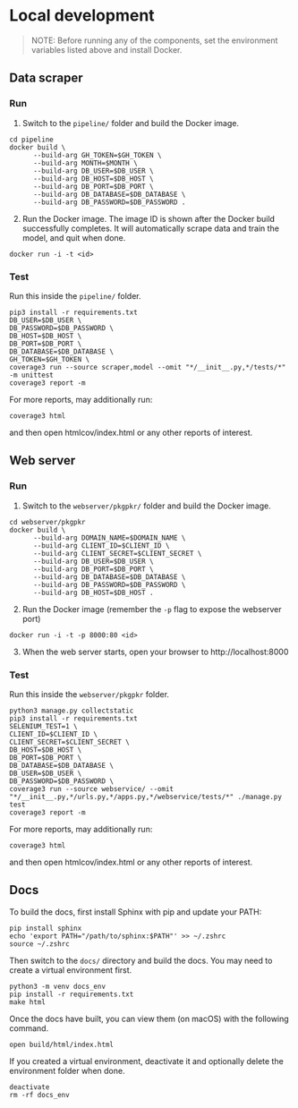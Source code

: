 # Local development

> NOTE: Before running any of the components, set the environment variables listed above and install Docker.

## Data scraper
### Run

1. Switch to the `pipeline/` folder and build the Docker image.

```
cd pipeline
docker build \
      --build-arg GH_TOKEN=$GH_TOKEN \
      --build-arg MONTH=$MONTH \
      --build-arg DB_USER=$DB_USER \
      --build-arg DB_HOST=$DB_HOST \
      --build-arg DB_PORT=$DB_PORT \
      --build-arg DB_DATABASE=$DB_DATABASE \
      --build-arg DB_PASSWORD=$DB_PASSWORD .
```

2. Run the Docker image. The image ID is shown after the Docker build successfully
   completes. It will automatically scrape data and train the model, and quit when done.

`docker run -i -t <id>`

### Test

Run this inside the `pipeline/` folder.

```
pip3 install -r requirements.txt
DB_USER=$DB_USER \
DB_PASSWORD=$DB_PASSWORD \
DB_HOST=$DB_HOST \
DB_PORT=$DB_PORT \
DB_DATABASE=$DB_DATABASE \
GH_TOKEN=$GH_TOKEN \
coverage3 run --source scraper,model --omit "*/__init__.py,*/tests/*" -m unittest
coverage3 report -m
```

For more reports, may additionally run:

```
coverage3 html
```

and then open htmlcov/index.html or any other reports of interest.

## Web server
### Run
1. Switch to the `webserver/pkgpkr/` folder and build the Docker image.

```
cd webserver/pkgpkr
docker build \
      --build-arg DOMAIN_NAME=$DOMAIN_NAME \
      --build-arg CLIENT_ID=$CLIENT_ID \
      --build-arg CLIENT_SECRET=$CLIENT_SECRET \
      --build-arg DB_USER=$DB_USER \
      --build-arg DB_PORT=$DB_PORT \
      --build-arg DB_DATABASE=$DB_DATABASE \
      --build-arg DB_PASSWORD=$DB_PASSWORD \
      --build-arg DB_HOST=$DB_HOST .
```

2. Run the Docker image (remember the `-p` flag to expose the webserver port)

`docker run -i -t -p 8000:80 <id>`

3. When the web server starts, open your browser to http://localhost:8000

### Test

Run this inside the `webserver/pkgpkr` folder.

```
python3 manage.py collectstatic
pip3 install -r requirements.txt
SELENIUM_TEST=1 \
CLIENT_ID=$CLIENT_ID \
CLIENT_SECRET=$CLIENT_SECRET \
DB_HOST=$DB_HOST \
DB_PORT=$DB_PORT \
DB_DATABASE=$DB_DATABASE \
DB_USER=$DB_USER \
DB_PASSWORD=$DB_PASSWORD \
coverage3 run --source webservice/ --omit "*/__init__.py,*/urls.py,*/apps.py,*/webservice/tests/*" ./manage.py test
coverage3 report -m
```

For more reports, may additionally run:

```
coverage3 html
```

and then open htmlcov/index.html or any other reports of interest.

## Docs

To build the docs, first install Sphinx with pip and update your PATH:

```
pip install sphinx
echo 'export PATH="/path/to/sphinx:$PATH"' >> ~/.zshrc
source ~/.zshrc
```

Then switch to the `docs/` directory and build the docs. You may need to create a virtual environment first.

```
python3 -m venv docs_env
pip install -r requirements.txt
make html
```

Once the docs have built, you can view them (on macOS) with the following command.

```
open build/html/index.html
```

If you created a virtual environment, deactivate it and optionally delete the environment folder when done.

```
deactivate
rm -rf docs_env
```